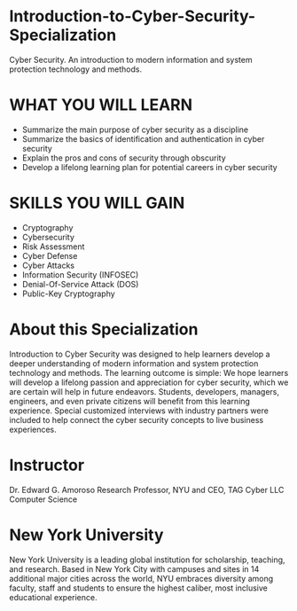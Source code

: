 # Introduction-to-Cyber-Security-Specialization
Cyber Security. An introduction to modern information and system protection technology and methods.

# WHAT YOU WILL LEARN
* Summarize the main purpose of cyber security as a discipline
* Summarize the basics of identification and authentication in cyber security
* Explain the pros and cons of security through obscurity
* Develop a lifelong learning plan for potential careers in cyber security


# SKILLS YOU WILL GAIN
* Cryptography
* Cybersecurity
* Risk Assessment
* Cyber Defense
* Cyber Attacks
* Information Security (INFOSEC)
* Denial-Of-Service Attack (DOS)
* Public-Key Cryptography

# About this Specialization
Introduction to Cyber Security was designed to help learners develop a deeper understanding of modern information and system protection technology and methods. The learning outcome is simple: We hope learners will develop a lifelong passion and appreciation for cyber security, which we are certain will help in future endeavors. Students, developers, managers, engineers, and even private citizens will benefit from this learning experience. Special customized interviews with industry partners were included to help connect the cyber security concepts to live business experiences.


# Instructor
Dr. Edward G. Amoroso
Research Professor, NYU and CEO, TAG Cyber LLC
Computer Science

# New York University
New York University is a leading global institution for scholarship, teaching, and research. Based in New York City with campuses and sites in 14 additional major cities across the world, NYU embraces diversity among faculty, staff and students to ensure the highest caliber, most inclusive educational experience.
